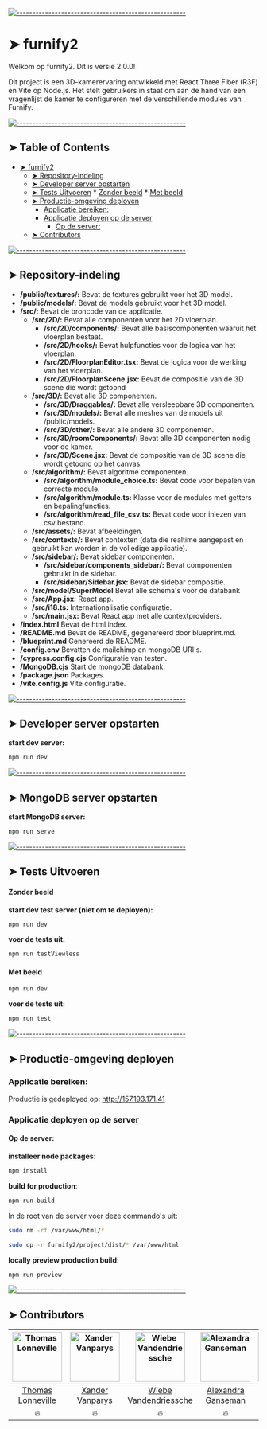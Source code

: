 <!-- ⚠️ This README has been generated from the file(s) "blueprint.md" ⚠️-->
[![-----------------------------------------------------](https://raw.githubusercontent.com/andreasbm/readme/master/assets/lines/colored.png)](#-pkgname-)

# ➤ furnify2

Welkom op furnify2. Dit is versie 2.0.0!

Dit project is een 3D-kamerervaring ontwikkeld met React Three Fiber (R3F) en Vite op Node.js. Het stelt gebruikers in staat om aan de hand van een vragenlijst de kamer te configureren met de verschillende modules van Furnify.


[![-----------------------------------------------------](https://raw.githubusercontent.com/andreasbm/readme/master/assets/lines/colored.png)](#table-of-contents)

## ➤ Table of Contents

* [➤ furnify2](#-furnify2)
	* [➤ Repository-indeling](#-repository-indeling)
	* [➤ Developer server opstarten](#-developer-server-opstarten)
	* [➤ Tests Uitvoeren](#-tests-uitvoeren)
			* [Zonder beeld](#zonder-beeld)
			* [Met beeld](#met-beeld)
	* [➤ Productie-omgeving deployen](#-productie-omgeving-deployen)
		* [Applicatie bereiken:](#applicatie-bereiken)
		* [Applicatie deployen op de server](#applicatie-deployen-op-de-server)
			* [Op de server:](#op-de-server)
	* [➤ Contributors](#-contributors)


[![-----------------------------------------------------](https://raw.githubusercontent.com/andreasbm/readme/master/assets/lines/colored.png)](#repository-indeling)

## ➤ Repository-indeling

- **/public/textures/:** Bevat de textures gebruikt voor het 3D model.
- **/public/models/:** Bevat de models gebruikt voor het 3D model.
- **/src/:** Bevat de broncode van de applicatie.
  - **/src/2D/:** Bevat alle componenten voor het 2D vloerplan.
    - **/src/2D/components/:** Bevat alle basiscomponenten waaruit het vloerplan bestaat.
    - **/src/2D/hooks/:** Bevat hulpfuncties voor de logica van het vloerplan.
    - **/src/2D/FloorplanEditor.tsx:** Bevat de logica voor de werking van het vloerplan.
    - **/src/2D/FloorplanScene.jsx:** Bevat de compositie van de 3D scene die wordt getoond 
  - **/src/3D/:** Bevat alle 3D componenten.
    - **/src/3D/Draggables/:** Bevat alle versleepbare 3D componenten.
    - **/src/3D/models/:** Bevat alle meshes van de models uit /public/models.
    - **/src/3D/other/:** Bevat alle andere 3D componenten.
    - **/src/3D/roomComponents/:** Bevat alle 3D componenten nodig voor de kamer.
    - **/src/3D/Scene.jsx:** Bevat de compositie van de 3D scene die wordt getoond op het canvas.
  - **/src/algorithm/:** Bevat algoritme componenten.
    - **/src/algorithm/module_choice.ts:** Bevat code voor bepalen van correcte module.
    - **/src/algorithm/module.ts:** Klasse voor de modules met getters en bepalingfuncties.
    - **/src/algorithm/read_file_csv.ts:** Bevat code voor inlezen van csv bestand.
  - **/src/assets/:**  Bevat afbeeldingen.
  - **/src/contexts/:** Bevat contexten (data die realtime aangepast en gebruikt kan worden in de volledige applicatie).
  - **/src/sidebar/:** Bevat sidebar componenten.
    - **/src/sidebar/components_sidebar/:** Bevat componenten gebruikt in de sidebar.
    - **/src/sidebar/Sidebar.jsx:** Bevat de sidebar compositie.
  - **/src/model/SuperModel** Bevat alle schema's voor de databank 
  - **/src/App.jsx:** React app. 
  - **/src/i18.ts:** Internationalisatie configuratie.
  - **/src/main.jsx:** Bevat React app met alle contextproviders.
- **/index.html** Bevat de html index.
- **/README.md** Bevat de README, gegenereerd door blueprint.md.
- **/blueprint.md** Genereerd de README.
- **/config.env** Bevatten de mailchimp en mongoDB URI's.
- **/cypress.config.cjs** Configuratie van testen.
- **/MongoDB.cjs** Start de mongoDB databank.
- **/package.json** Packages.
- **/vite.config.js** Vite configuratie.


[![-----------------------------------------------------](https://raw.githubusercontent.com/andreasbm/readme/master/assets/lines/colored.png)](#developer-server-opstarten)

## ➤ Developer server opstarten

**start dev server:**
```bash
npm run dev
```

[![-----------------------------------------------------](https://raw.githubusercontent.com/andreasbm/readme/master/assets/lines/colored.png)](#developer-server-opstarten)

## ➤ MongoDB server opstarten

**start MongoDB server:**
```bash
npm run serve
```

[![-----------------------------------------------------](https://raw.githubusercontent.com/andreasbm/readme/master/assets/lines/colored.png)](#tests-uitvoeren)

## ➤ Tests Uitvoeren

#### Zonder beeld
**start dev test server (niet om te deployen):**
```bash
npm run dev
```
**voer de tests uit:**
```bash
npm run testViewless
```
#### Met beeld
```bash
npm run dev
```
**voer de tests uit:**
```bash
npm run test
```

[![-----------------------------------------------------](https://raw.githubusercontent.com/andreasbm/readme/master/assets/lines/colored.png)](#productie-omgeving-deployen)

## ➤ Productie-omgeving deployen

### Applicatie bereiken:

Productie is gedeployed op: http://157.193.171.41

### Applicatie deployen op de server

#### Op de server:
**installeer node packages**:
```bash
npm install
```
**build for production**:
```bash
npm run build
```
In de root van de server voer deze commando's uit:
```bash
sudo rm -rf /var/www/html/*

sudo cp -r furnify2/project/dist/* /var/www/html
```
**locally preview production build**:
```bash
npm run preview
```


[![-----------------------------------------------------](https://raw.githubusercontent.com/andreasbm/readme/master/assets/lines/colored.png)](#contributors)

## ➤ Contributors
	

| [<img alt="Thomas Lonneville" src="https://gitlab.stud.atlantis.ugent.be/uploads/-/system/user/avatar/373/avatar.png?width=400" width="100">](https://gitlab.stud.atlantis.ugent.be/tlonnevi) | [<img alt="Xander Vanparys" src="https://gitlab.stud.atlantis.ugent.be/uploads/-/system/user/avatar/376/avatar.png?width=400" width="100">](https://gitlab.stud.atlantis.ugent.be/xvparys) | [<img alt="Wiebe Vandendriessche" src="https://gitlab.stud.atlantis.ugent.be/uploads/-/system/user/avatar/393/avatar.png?width=400" width="100">](https://gitlab.stud.atlantis.ugent.be/wievdndr) | [<img alt="Alexandra Ganseman" src="https://gitlab.stud.atlantis.ugent.be/uploads/-/system/user/avatar/268/avatar.png?width=400" width="100">](https://gitlab.stud.atlantis.ugent.be/algansem) | [<img alt="Nathan Salabiaku" src="https://gitlab.stud.atlantis.ugent.be/uploads/-/system/user/avatar/301/avatar.png?width=400" width="100">](https://gitlab.stud.atlantis.ugent.be/nathan.s) |
|:--------------------------------------------------:|:--------------------------------------------------:|:--------------------------------------------------:|:--------------------------------------------------:|:--------------------------------------------------:|
| [Thomas Lonneville](https://gitlab.stud.atlantis.ugent.be/tlonnevi) | [Xander Vanparys](https://gitlab.stud.atlantis.ugent.be/xvparys) | [Wiebe Vandendriessche](https://gitlab.stud.atlantis.ugent.be/wievdndr) | [Alexandra Ganseman](https://gitlab.stud.atlantis.ugent.be/algansem) | [Nathan Salabiaku](https://gitlab.stud.atlantis.ugent.be/nathan.s) |
| 🔥                                               | 🔥                                               | 🔥                                               | 🔥                                               | 🔥                                               |
